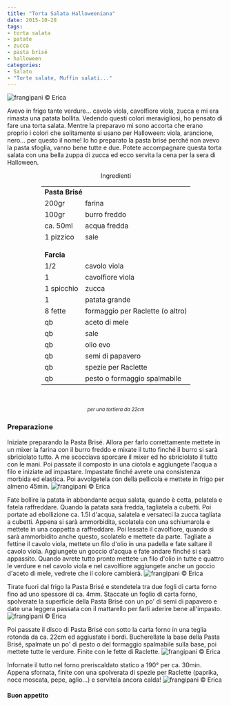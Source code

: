 ```yaml
---
title: "Torta Salata Halloweeniana"
date: 2015-10-28
tags:
- torta salata
- patate
- zucca
- pasta brisé
- halloween
categories:
- Salato
- "Torte salate, Muffin salati..."
---
```

![](header.jpg "frangipani © Erica")

Avevo in frigo tante verdure... cavolo viola, cavolfiore viola, zucca e mi era rimasta una patata bollita. Vedendo questi colori meravigliosi, ho pensato di fare una torta salata. Mentre la preparavo mi sono accorta che erano proprio i colori che solitamente si usano per Halloween: viola, arancione, nero... per questo il nome! Io ho preparato la pasta brisé perché non avevo la pasta sfoglia, vanno bene tutte e due. Potete accompagnare questa torta salata con una bella zuppa di zucca ed ecco servita la cena per la sera di Halloween. 


<div id="wrapper" style="text-align: center">    
  <div id="yourdiv" style="display: inline-block;">
    <div class="ingredients">
      <div class="ingredients-title">Ingredienti</div>
      <table>
        <tbody>
          <tr>
            <td colspan="2"><b>Pasta Brisé</b></td>
          </tr>
          <tr>
            <td>200gr</td>
            <td>farina</td>
          </tr>
          <tr>
            <td>100gr</td>
            <td>burro freddo</td>
          </tr>
          <tr>
            <td>ca. 50ml</td>
            <td>acqua fredda</td>
          </tr>
          <tr>
            <td>1 pizzico</td>
            <td>sale</td>
          </tr>
          <tr style="height: 15px;"></tr>
          <tr>          
            <td colspan="2"><b>Farcia</b></td>
          </tr>
          <tr>
            <td>1/2</td>
            <td>cavolo viola</td>
          </tr>
          <tr>
            <td>1</td>
            <td>cavolfiore viola</td>
          </tr>
          <tr>
            <td>1 spicchio</td>
            <td>zucca</td>
          </tr>
          <tr>
            <td>1</td>
            <td>patata grande</td>
          </tr>
          <tr>
            <td>8 fette</td>
            <td>formaggio per Raclette (o altro)</td>
          </tr>
          <tr>
            <td>qb</td>
            <td>aceto di mele</td>
          </tr>
          <tr>
            <td>qb</td>
            <td>sale</td>
          </tr>
          <tr>
            <td>qb</td>
            <td>olio evo</td>
          </tr>
          <tr>
            <td>qb</td>
            <td>semi di papavero</td>
          </tr>
          <tr>
            <td>qb</td>
            <td>spezie per Raclette</td>
          </tr>
          <tr>
            <td>qb</td>
            <td>pesto o formaggio spalmabile</td>
          </tr>
        </tbody>
      </table>
      <br></br>
      <i class="pull-right" style="font-size: 80%;">per una tortiera da 22cm</i>
    </div>
  </div>
</div>


<h3>
  <font color="grey">
    <i class="fa fa-cogs"></i>
  </font> Preparazione
</h3>

Iniziate preparando la Pasta Brisé. Allora per farlo correttamente mettete in un mixer la farina con il burro freddo e mixate il tutto finché il burro si sarà sbriciolato tutto. A me scocciava sporcare il mixer ed ho sbriciolato il tutto con le mani. Poi passate il composto in una ciotola e aggiungete l'acqua a filo e iniziate ad impastare. Impastate finché avrete una consistenza morbida ed elastica. Poi avvolgetela con della pellicola e mettete in frigo per almeno 45min.
![](brise.jpg "frangipani © Erica")

Fate bollire la patata in abbondante acqua salata, quando è cotta, pelatela e fatela raffreddare. Quando la patata sarà fredda, tagliatela a cubetti. Poi portate ad ebollizione ca. 1.5l d'acqua, salatela e versateci la zucca tagliata a cubetti. Appena si sarà ammorbidita, scolatela con una schiumarola e mettete in una coppetta a raffreddare. Poi lessate il cavolfiore, quando si sarà ammorbidito anche questo, scolatelo e mettete da parte. Tagliate a fettine il cavolo viola, mettete un filo d'olio in una padella e fate saltare il cavolo viola. Aggiungete un goccio d'acqua e fate andare finché si sarà appassito. Quando avrete tutto pronto mettete un filo d'olio in tutte e quattro le verdure e nel cavolo viola e nel cavolfiore aggiungete anche un goccio d'aceto di mele, vedrete che il colore cambierà.
![](ingredienti.jpg "frangipani © Erica")

Tirate fuori dal frigo la Pasta Brisé e stendetela tra due fogli di carta forno fino ad uno spessore di ca. 4mm. Staccate un foglio di carta forno, spolverate la superficie della Pasta Brisé con un po' di semi di papavero e date una leggera passata con il mattarello per farli aderire bene all'impasto. 
![](stesa.jpg "frangipani © Erica")

Poi passate il disco di Pasta Brisé con sotto la carta forno in una teglia rotonda da ca. 22cm ed aggiustate i bordi. Bucherellate la base della Pasta Brisé, spalmate un po' di pesto o del formaggio spalmabile sulla base, poi mettete tutte le verdure. Finite con le fette di Raclette.
![](teglia.jpg "frangipani © Erica")

Infornate il tutto nel forno preriscaldato statico a 190° per ca. 30min. Appena sfornata, finite con una spolverata di spezie per Raclette (paprika, noce moscata, pepe, aglio...) e servitela ancora calda!
![](risultato.jpg "frangipani © Erica")



<h4>Buon appetito
  <font color="red">
    <i class="fa fa-smile-o"></i>
  </font>
</h4>